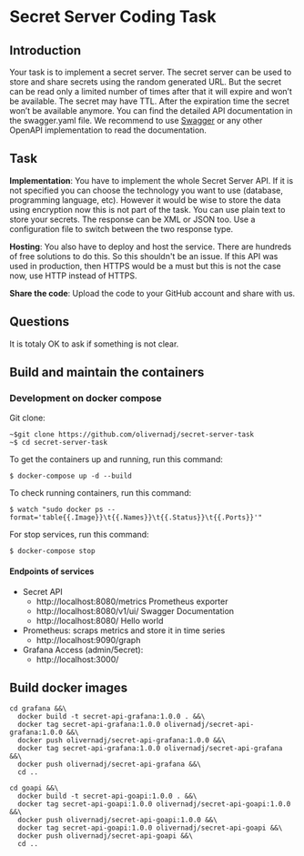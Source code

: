 # Secret Server Coding Task

## Introduction
Your task is to implement a secret server. The secret server can be used to store and share secrets
using the random generated URL. But the secret can be read only a limited number of times after that
it will expire and won’t be available. The secret may have TTL. After the expiration time the secret
won’t be available anymore. You can find the detailed API documentation in the swagger.yaml file.
We recommend to use [Swagger](https://editor.swagger.io/) or any other OpenAPI implementation to
read the documentation. 

## Task
**Implementation**: You have to implement the whole Secret Server API. If it is not specified you can choose the technology
you want to use (database, programming language, etc). However it would be wise to store the data using encryption now this is not part of the task. You can use plain text to store your secrets.
The response can be XML or JSON too. Use a configuration file to switch between the two response type. 

**Hosting**: You also have to deploy and host the service. There are hundreds of free solutions to do this. So this shouldn't
be an issue. If this API was used in production, then HTTPS would be a must but this is not the case now, use HTTP instead of HTTPS.

**Share the code**: Upload the code to your GitHub account and share with us.

## Questions
It is totaly OK to ask if something is not clear. 

## Build and maintain the containers

### Development on docker compose
Git clone:
```
~$git clone https://github.com/olivernadj/secret-server-task
~$ cd secret-server-task
```
To get the containers up and running, run this command:
```
$ docker-compose up -d --build
```
To check running containers, run this command:
```
$ watch "sudo docker ps --format='table{{.Image}}\t{{.Names}}\t{{.Status}}\t{{.Ports}}'"
```
For stop services, run this command:
```
$ docker-compose stop
```

#### Endpoints of services
- Secret API
  - http://localhost:8080/metrics Prometheus exporter
  - http://localhost:8080/v1/ui/ Swagger Documentation
  - http://localhost:8080/ Hello world
- Prometheus: scraps metrics and store it in time series
  - http://localhost:9090/graph
- Grafana Access (admin/5ecret):
  - http://localhost:3000/
  
## Build docker images
```
cd grafana &&\
  docker build -t secret-api-grafana:1.0.0 . &&\
  docker tag secret-api-grafana:1.0.0 olivernadj/secret-api-grafana:1.0.0 &&\
  docker push olivernadj/secret-api-grafana:1.0.0 &&\
  docker tag secret-api-grafana:1.0.0 olivernadj/secret-api-grafana &&\
  docker push olivernadj/secret-api-grafana &&\
  cd ..
  
cd goapi &&\
  docker build -t secret-api-goapi:1.0.0 . &&\
  docker tag secret-api-goapi:1.0.0 olivernadj/secret-api-goapi:1.0.0 &&\
  docker push olivernadj/secret-api-goapi:1.0.0 &&\
  docker tag secret-api-goapi:1.0.0 olivernadj/secret-api-goapi &&\
  docker push olivernadj/secret-api-goapi &&\
  cd ..

```